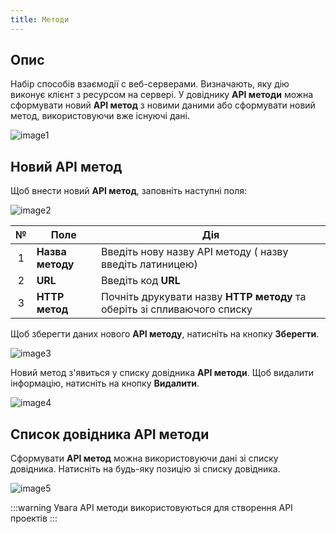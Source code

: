 ```yaml
---
title: Методи
---
```


## Опис

Набір способів взаємодії с веб-серверами.  Визначають, яку дію  виконує клієнт з ресурсом на сервері. У довіднику **API методи** можна сформувати новий **API метод** з новими даними або сформувати новий метод, використовуючи вже існуючі дані.

![image1](/img/uk/api/methods/image1.png)

## Новий API метод

Щоб внести новий **API метод**, заповніть наступні поля:

![image2](/img/uk/api/methods/image2.png)

| № | Поле | Дія |
| :-: | ---- | --- |
| 1 | **Назва методу** | Введіть нову назву API методу ( назву введіть латиницею) |
| 2 | **URL** | Введіть код **URL** |
| 3 | **НTTP метод** | Почніть друкувати назву **НTTP методу** та оберіть зі спливаючого списку | 

Щоб зберегти даних нового **API методу**, натисніть на кнопку **Зберегти**.

![image3](/img/uk/api/methods/image3.png)

Новий метод з'явиться у списку довідника **API методи**. Щоб видалити інформацію, натисніть на кнопку **Видалити**.

![image4](/img/uk/api/methods/image4.png)

## Список довідника API методи

Сформувати  **API метод** можна використовуючи дані зі списку довідника. Натисніть на будь-яку позицію зі списку довідника.

![image5](/img/uk/api/methods/image5.png)

:::warning Увага
API методи використовуються для створення API проектів
:::